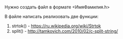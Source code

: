 Нужно создать файл в формате <ИмяФамилия.h>

В файле написать реализовать две функции:

1. strtok() - https://ru.wikipedia.org/wiki/Strtok
2. split() - http://tamkovich.com/2010/02/c-split-string/